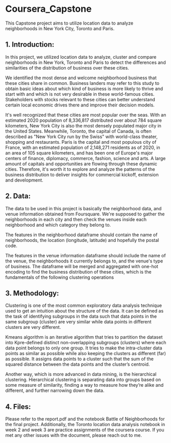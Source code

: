 # Coursera_Capstone
This Capstone project aims to utilize location data to analyze neighborhoods in New York City, Toronto and Paris.

## 1. Introduction:
In this project, we utilized location data to analyze, cluster and compare neighborhoods in New York, Toronto and Paris to detect the differences and similarities of the distribution of business over these cities. 

We identified the most dense and welcome neighborhood business that these cities share in common. Business landers may refer to this study to obtain basic ideas about which kind of business is more likely to thrive and start with and which is not very desirable in these world-famous cities. Stakeholders with stocks relevant to these cities can better understand certain local economic drives there and improve their decision models. 

It's well recognized that these cities are most popular over the seas. With an estimated 2020 population of 8,336,817 distributed over about 784 square kilometers, New York City is also the most densely populated major city in the United States. Meanwhile, Toronto, the capital of Canada, is often described as "New York City run by the Swiss" with world-class theater, shopping and restaurants. Paris is the capital and most populous city of France, with an estimated population of 2,148,271 residents as of 2020, in an area of 105 square kilometers, and has been one of Europe's major centers of finance, diplomacy, commerce, fashion, science and arts. A large amount of capitals and opportunities are flowing through these dynamic cities. Therefore, it's worth it to explore and analyze the patterns of the business distribution to deliver insights for commercial kickoff, extension and development.

## 2. Data:
The data to be used in this project is basically the neighborhood data, and venue information obtained from Foursquare. We're supposed to gather the neighborhoods in each city and then check the venues inside each neighborhood and which category they belong to. 

The features in the neighborhood dataframe should contain the name of neighborhoods, the location (longitude, latitude) and hopefully the postal code. 

The features in the venue information dataframe should include the name of the venue, the neighborhoods it currently belongs to, and the venue's type of business. The dataframe will be merged and aggregated with one-hot encoding to find the business distribution of these cities, which is the fundamentals of the following clustering operations

## 3. Methodology:

Clustering is one of the most common exploratory data analysis technique used to get an intuition about the structure of the data. It can be defined as the task of identifying subgroups in the data such that data points in the same subgroup (cluster) are very similar while data points in different clusters are very different.

Kmeans algorithm is an iterative algorithm that tries to partition the dataset into Kpre-defined distinct non-overlapping subgroups (clusters) where each data point belongs to only one group. It tries to make the intra-cluster data points as similar as possible while also keeping the clusters as different (far) as possible. It assigns data points to a cluster such that the sum of the squared distance between the data points and the cluster’s centroid.

Another way, which is more advanced in data mining, is the hierarchical clustering. Hierarchical clustering is separating data into groups based on some measure of similarity, finding a way to measure how they’re alike and different, and further narrowing down the data.

## 4. Files:
Please refer to the report.pdf and the notebook Battle of Neighborhoods for the final project. Additionally, the Toronto location data analysis notebook in week 2 and week 3 are practice assignments of the coursera course. If you met any other issues with the document, please reach out to me.
